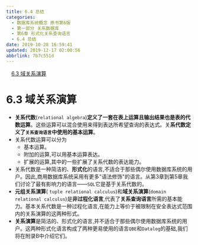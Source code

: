 ```yaml
---
title: 6.4 总结
categories: 
  - 数据库系统概念 原书第6版
  - 第一部分 关系数据库
  - 第6章 形式化关系查询语言
  - 6.4 总结
date: 2019-10-28 16:59:41
updated: 2019-12-17 02:00:56
abbrlink: 7b7c551d
---
```

<div id='my_toc'><a href="/ReadingNotes/7b7c551d/#6-3-域关系演算" class="header_1">6.3 域关系演算</a>&nbsp;<br></div>
<style>.header_1{margin-left: 1em;}.header_2{margin-left: 2em;}.header_3{margin-left: 3em;}.header_4{margin-left: 4em;}.header_5{margin-left: 5em;}.header_6{margin-left: 6em;}</style>
<!--more-->
<script>if (navigator.platform.search('arm')==-1){document.getElementById('my_toc').style.display = 'none';}var e,p = document.getElementsByTagName('p');while (p.length>0) {e = p[0];e.parentElement.removeChild(e);}</script>

<!--end-->
<!--SSTStart-->
# 6.3 域关系演算 #
- **关系代数**(`relational algebra`)**定义了一套在表上运算且输出结果也是表的代数运算**。这些运算可以混合使用来得到表达所希望查询的表达式。关**系代数定义了`关系查询语言`中使用的基本运算**。
- 关系代数运算可以分为
    - 基本运算。
    - 附加的运算,可以用基本运算表达。
    - 扩展的运算,其中的一些扩展了关系代数的表达能力。
- 关系代数是一种简洁的、**形式化**的语言,不适合于那些偶尔使用数据库系统的用户。因此,商用数据库系统采用有更多"语法修饰"的语言。从第3章到第5章我们讨论了最有影响力的语言——`SQL`它是基于关系代数的。
- **元组关系演算**( `tuple relational calculus`)和**域关系演算**(`domain relational calculus`)是**非过程化语言**,代表了**关系查询语言**所需的基本能力。基本关系代数是一种过程化语言,在能力上等价于被限制在安全表达式范围内的关系演算的这两种形式。
- **关系演算**是简洁的、形式化的语言,并不适合于那些偶尔使用数据库系统的用户。这两种形式化语言构成了两种更易使用的语言`QBE`和`Datalog`的基础,我们将在附录B中介绍它们。

<!--SSTStop-->

